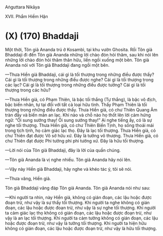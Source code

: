 Aṅguttara Nikāya

XVII. Phẩm Hiềm Hận

# (X) (170) Bhaddaji

Một thời, Tôn giả Ananda trú ở Kosambì, tại khu vườn Ghosita. Rồi Tôn giả Bhaddaji đi đến Tôn giả Ananda những lời chào đón hỏi thăm, sau khi nói lên những lời chào đón hỏi thăm thân hữu, liền ngồi xuống một bên. Tôn giả Ananda nói với Tôn giả Bhaddaji đang ngồi một bên.

—Thưa Hiền giả Bhaddaji, cái gì là tối thượng trong những điều được thấy? Cái gì là tối thượng trong những điều được nghe? Cái gì là tối thượng trong các lạc? Cái gì là tối thượng trong những điều được tưởng? Cái gì là tối thượng trong các hữu?

—Thưa Hiền giả, có Phạm Thiên, là bậc tối thắng (Tự thắng), là bậc vô địch, bậc biến nhãn, tự tại đối với tất cả loại hữu tình. Thấy Phạm Thiên là tối thượng trong những điều được thấy. Thưa Hiền giả, có chư Thiên Quang Âm tràn đầy và biến mãn an lạc. Khi nào và chỗ nào họ thốt lên lời cảm hứng ngữ: “Ôi sung sướng thay! Ôi sung sướng thay!” Ai nghe tiếng ấy, có là sự nghe tối thượng. Thưa Hiền giả, có chư Thiên Biến Tịnh, họ sống thoải mái trong tịch tịnh, họ cảm giác lạc thọ. Ðây là lạc tối thượng. Thưa Hiền giả, có chư Thiên đạt được Vô sở hữu xứ. Ðây là tưởng vô thượng. Thưa Hiền giả, có chư Thiên đạt được Phi tưởng phi phi tưởng xứ. Ðây là hữu tối thượng.

—Lời nói của Tôn giả Bhaddaji, đây là lời của quần chúng.

—Tôn giả Ananda là vị nghe nhiều. Tôn giả Ananda hãy nói lên.

—Vậy này Hiền giả Bhaddaji, hãy nghe và khéo tác ý, tôi sẽ nói.

—Thưa vâng, Hiền giả.

Tôn giả Bhaddaji vâng đáp Tôn giả Ananda. Tôn giả Ananda nói như sau:

—Khi người ta nhìn, này Hiền giả, không có gián đoạn, các lậu hoặc được đoạn trừ, như vậy là sự thấy tối thượng. Khi người ta nghe không có gián đoạn, các lậu hoặc được đoạn trừ, như vậy là sự nghe tối thượng. Khi người ta cảm giác lạc thọ không có gián đoạn, các lậu hoặc được đoạn trừ, như vậy là an lạc tối thượng. Khi người ta cảm tưởng không có gián đoạn, các lậu hoặc được đoạn trừ, như vậy là tưởng tối thượng. Khi người ta hiện hữu không có gián đoạn, các lậu hoặc được đoạn trừ, như vậy là hữu tối thượng.

